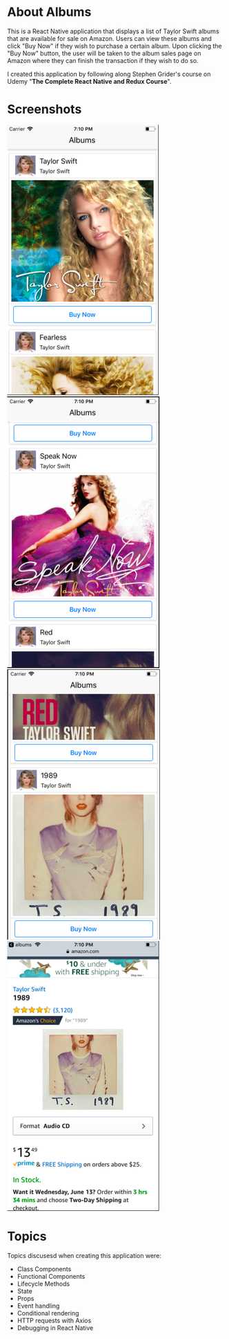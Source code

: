 About Albums
============
This is a React Native application that displays a list of Taylor Swift albums that are available for sale on Amazon. 
Users can view these albums and click "Buy Now" if they wish to purchase a certain album. 
Upon clicking the "Buy Now" button, the user will be taken to the album sales page on Amazon where they can finish the transaction if they wish to do so.
>
I created this application by following along Stephen Grider's course on Udemy "**The Complete React Native and Redux Course**". 
# Screenshots
![Screenshot](https://github.com/jcan1995/Albums/blob/master/screenshots/albums1.png)
![Screenshot](https://github.com/jcan1995/Albums/blob/master/screenshots/albums2.png)
![Screenshot](https://github.com/jcan1995/Albums/blob/master/screenshots/albums3.png)
![Screenshot](https://github.com/jcan1995/Albums/blob/master/screenshots/albums4.png)

# Topics 
Topics discusesd when creating this application were: 
* Class Components
* Functional Components
* Lifecycle Methods
* State
* Props
* Event handling
* Conditional rendering
* HTTP requests with Axios
* Debugging in React Native

